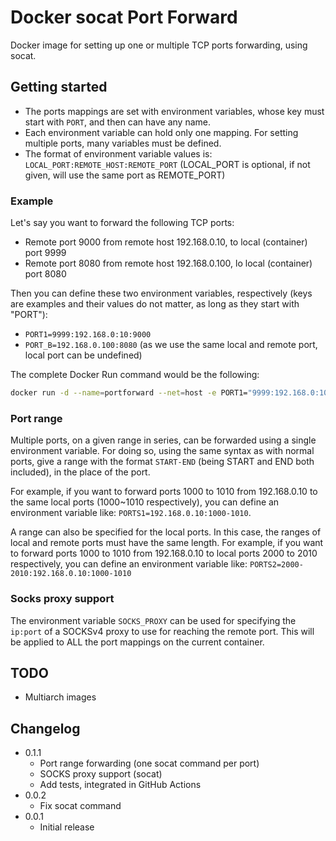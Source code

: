 # Docker socat Port Forward

Docker image for setting up one or multiple TCP ports forwarding, using socat.

## Getting started

- The ports mappings are set with environment variables, whose key must start with `PORT`, and then can have any name.
- Each environment variable can hold only one mapping. For setting multiple ports, many variables must be defined.
- The format of environment variable values is: `LOCAL_PORT:REMOTE_HOST:REMOTE_PORT` (LOCAL_PORT is optional, if not given, will use the same port as REMOTE_PORT)

### Example

Let's say you want to forward the following TCP ports:

- Remote port 9000 from remote host 192.168.0.10, to local (container) port 9999
- Remote port 8080 from remote host 192.168.0.100, lo local (container) port 8080

Then you can define these two environment variables, respectively (keys are examples and their values do not matter, as long as they start with "PORT"):

- `PORT1=9999:192.168.0:10:9000`
- `PORT_B=192.168.0.100:8080` (as we use the same local and remote port, local port can be undefined)

The complete Docker Run command would be the following:

```bash
docker run -d --name=portforward --net=host -e PORT1="9999:192.168.0:10:9000" -e PORT_B="192.168.0.100:8080" ghcr.io/david-lor/portforward
```

### Port range

Multiple ports, on a given range in series, can be forwarded using a single environment variable. For doing so, using the same syntax as with normal ports, give a range with the format `START-END` (being START and END both included), in the place of the port.

For example, if you want to forward ports 1000 to 1010 from 192.168.0.10 to the same local ports (1000~1010 respectively),
you can define an environment variable like: `PORTS1=192.168.0.10:1000-1010`.

A range can also be specified for the local ports. In this case, the ranges of local and remote ports must have the same length.
For example, if you want to forward ports 1000 to 1010 from 192.168.0.10 to local ports 2000 to 2010 respectively,
you can define an environment variable like: `PORTS2=2000-2010:192.168.0.10:1000-1010`

### Socks proxy support

The environment variable `SOCKS_PROXY` can be used for specifying the `ip:port` of a SOCKSv4 proxy to use for reaching the remote port.
This will be applied to ALL the port mappings on the current container.

## TODO

- Multiarch images

## Changelog

- 0.1.1
  - Port range forwarding (one socat command per port)
  - SOCKS proxy support (socat)
  - Add tests, integrated in GitHub Actions
- 0.0.2
  - Fix socat command
- 0.0.1
  - Initial release
